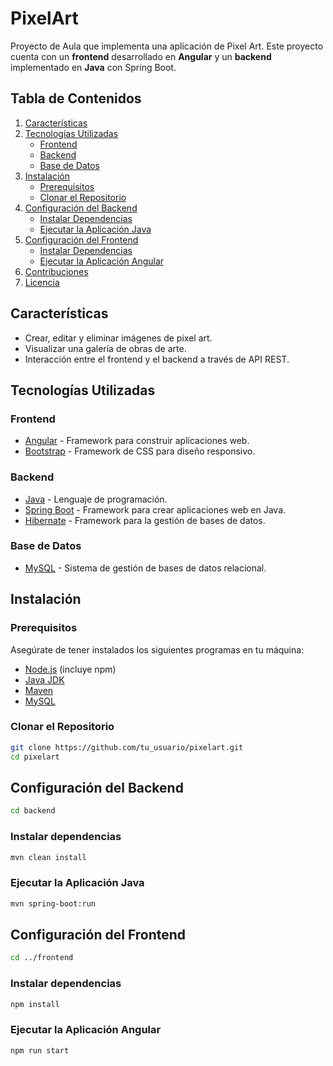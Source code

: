 # PixelArt

Proyecto de Aula que implementa una aplicación de Pixel Art. Este proyecto cuenta con un **frontend** desarrollado en **Angular** y un **backend** implementado en **Java** con Spring Boot.

## Tabla de Contenidos

1. [Características](#características)
2. [Tecnologías Utilizadas](#tecnologías-utilizadas)
   - [Frontend](#frontend)
   - [Backend](#backend)
   - [Base de Datos](#base-de-datos)
3. [Instalación](#instalación)
   - [Prerequisitos](#prerequisitos)
   - [Clonar el Repositorio](#clonar-el-repositorio)
4. [Configuración del Backend](#configuración-del-backend)
   - [Instalar Dependencias](#instalar-dependencias)
   - [Ejecutar la Aplicación Java](#ejecutar-la-aplicación-java)
5. [Configuración del Frontend](#configuración-del-frontend)
   - [Instalar Dependencias](#instalar-dependencias-1)
   - [Ejecutar la Aplicación Angular](#ejecutar-la-aplicación-angular)
6. [Contribuciones](#contribuciones)
7. [Licencia](#licencia)

## Características

- Crear, editar y eliminar imágenes de pixel art.
- Visualizar una galería de obras de arte.
- Interacción entre el frontend y el backend a través de API REST.

## Tecnologías Utilizadas

### Frontend
- [Angular](https://angular.io/) - Framework para construir aplicaciones web.
- [Bootstrap](https://getbootstrap.com/) - Framework de CSS para diseño responsivo.

### Backend
- [Java](https://www.java.com/) - Lenguaje de programación.
- [Spring Boot](https://spring.io/projects/spring-boot) - Framework para crear aplicaciones web en Java.
- [Hibernate](https://hibernate.org/) - Framework para la gestión de bases de datos.

### Base de Datos
- [MySQL](https://www.mysql.com/) - Sistema de gestión de bases de datos relacional.

## Instalación

### Prerequisitos

Asegúrate de tener instalados los siguientes programas en tu máquina:

- [Node.js](https://nodejs.org/) (incluye npm)
- [Java JDK](https://www.oracle.com/java/technologies/javase-jdk11-downloads.html)
- [Maven](https://maven.apache.org/)
- [MySQL](https://www.mysql.com/)

### Clonar el Repositorio

```bash
git clone https://github.com/tu_usuario/pixelart.git
cd pixelart
```

## Configuración del Backend


```bash
cd backend
```

### Instalar dependencias
```bash
mvn clean install
```

### Ejecutar la Aplicación Java
```bash
mvn spring-boot:run
```

## Configuración del Frontend

```bash
cd ../frontend
```

### Instalar dependencias

```bash
npm install
```

### Ejecutar la Aplicación Angular

```bash
npm run start
```
